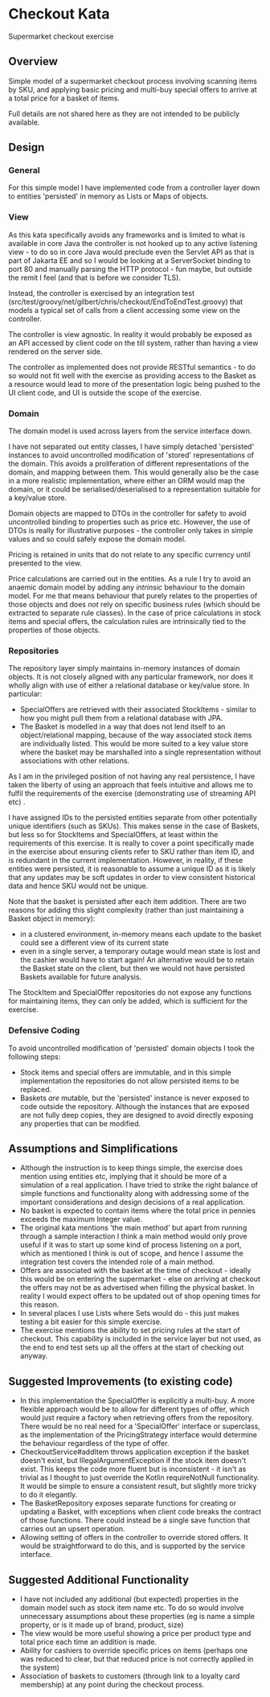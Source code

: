 # Checkout Kata
Supermarket checkout exercise

## Overview

Simple model of a supermarket checkout process involving scanning items by SKU, and applying basic pricing and multi-buy special offers to arrive at a total price for a basket of items. 

Full details are not shared here as they are not intended to be publicly available.

## Design

### General
For this simple model I have implemented code from a controller layer down to entities 'persisted' in memory as Lists or Maps of objects. 

### View
As this kata specifically avoids any frameworks and is limited to what is available in core Java the controller is not hooked up to any active listening view - 
to do so in core Java would preclude even the Servlet API as that is part of Jakarta EE and so I would be looking at a ServerSocket binding to port 80 and manually parsing the HTTP protocol - fun maybe, but outside the remit I feel (and that is before we consider TLS).  

Instead, the controller is exercised by an integration test (src/test/groovy/net/gilbert/chris/checkout/EndToEndTest.groovy) that models a typical set of calls from a client accessing some view on the controller. 

The controller is view agnostic. In reality it would probably be exposed as an API accessed by client code on the till system, 
rather than having a view rendered on the server side. 

The controller as implemented does not provide RESTful semantics - to do so would not fit well with the exercise as providing access to the Basket as a resource would lead to more of the presentation logic being pushed to the UI client code, and UI is outside the scope of the exercise.


### Domain 
The domain model is used across layers from the service interface down. 

I have not separated out entity classes, I have simply detached 'persisted' instances to avoid uncontrolled modification of 'stored' representations of the domain. 
This avoids a proliferation of different representations of the domain, and mapping between them.
This would generally also be the case in a more realistic implementation, where either an ORM would map the domain, or it could be serialised/deserialised to a representation suitable for a key/value store.    

Domain objects are mapped to DTOs in the controller for safety to avoid uncontrolled binding to properties such as price etc.
However, the use of DTOs is really for illustrative purposes - the controller only takes in simple values and so could safely expose the domain model.

Pricing is retained in units that do not relate to any specific currency until presented to the view.

Price calculations are carried out in the entities. As a rule I try to avoid an anaemic domain model by adding any *intrinsic* behaviour to the domain model. 
For me that means behaviour that purely relates to the properties of those objects and does *not* rely on specific business rules (which should be extracted to separate rule classes). 
In the case of price calculations in stock items and special offers, the calculation rules are intrinsically tied to the properties of those objects.  

### Repositories
The repository layer simply maintains in-memory instances of domain objects. It is not closely aligned with any particular framework, nor does it wholly align with use of either a relational database or key/value store. In particular:
* SpecialOffers are retrieved with their associated StockItems - similar to how you might pull them from a relational database with JPA.
* The Basket is modelled in a way that does not lend itself to an object/relational mapping, because of the way associated stock items are individually listed. This would be more suited to a key value store where the basket may be marshalled into a single representation without associations with other relations.

As I am in the privileged position of not having any real persistence, I have taken the liberty of using an approach that feels intuitive and allows me to fulfil the requirements of the exercise (demonstrating use of streaming API etc) .

I have assigned IDs to the persisted entities separate from other potentially unique identifiers (such as SKUs). 
This makes sense in the case of Baskets, but less so for StockItems and SpecialOffers, at least within the requirements of this exercise. 
It is really to cover a point specifically made in the exercise about ensuring clients refer to SKU rather than item ID, and is redundant in the current implementation.
However, in reality, if these entities were persisted, it is reasonable to assume a unique ID as it is likely that any updates may be soft updates in order to view consistent historical data and hence SKU would not be unique.

Note that the basket is persisted after each item addition. There are two reasons for adding this slight complexity (rather than just maintaining a Basket object in memory):
  * in a clustered environment, in-memory means each update to the basket could see a different view of its current state
  * even in a single server, a temporary outage would mean state is lost and the cashier would have to start again!
An alternative would be to retain the Basket state on the client, but then we would not have persisted Baskets available for future analysis.

The StockItem and SpecialOffer repositories do not expose any functions for maintaining items, they can only be added, which is sufficient for the exercise.

### Defensive Coding
To avoid uncontrolled modification of 'persisted' domain objects I took the following steps:
* Stock items and special offers are immutable, and in this simple implementation the repositories do not allow persisted items to be replaced.
* Baskets *are* mutable, but the 'persisted' instance is never exposed to code outside the repository. Although the instances that are exposed are not fully deep copies, they are designed to avoid directly exposing any properties that can be modified. 

## Assumptions and Simplifications
* Although the instruction is to keep things simple, the exercise does mention using entities etc, implying that it should be more of a simulation of a real application. 
  I have tried to strike the right balance of simple functions and functionality along with addressing some of the important considerations and design decisions of a real application. 
* No basket is expected to contain items where the total price in pennies exceeds the maximum Integer value.
* The original kata mentions 'the main method' but apart from running through a sample interaction I think a main method would only prove useful if it was to start up some kind of process listening on a port, which as mentioned I think is out of scope, and hence I assume the integration test covers the intended role of a main method.
* Offers are associated with the basket at the time of checkout - ideally this would be on entering the supermarket - else on arriving at checkout the offers may not be as advertised when filling the physical basket. 
  In reality I would expect offers to be updated out of shop opening times for this reason. 
* In several places I use Lists where Sets would do - this just makes testing a bit easier for this simple exercise.
* The exercise mentions the ability to set pricing rules at the start of checkout. This capability is included in the service layer but not used, as the end to end test sets up all the offers at the start of checking out anyway.

## Suggested Improvements (to existing code)
* In this implementation the SpecialOffer is explicitly a multi-buy. 
  A more flexible approach would be to allow for different types of offer, which would just require a factory when retrieving offers from the repository. 
  There would be no real need for a 'SpecialOffer' interface or superclass, as the implementation of the PricingStrategy interface would determine the behaviour regardless of the type of offer. 
* CheckoutService#addItem throws application exception if the basket doesn't exist, but IllegalArgumentException if the stock item doesn't exist. 
  This keeps the code more fluent but is inconsistent - it isn't as trivial as I thought to just override the Kotlin requireNotNull functionality. 
  It would be simple to ensure a consistent result, but slightly more tricky to do it elegantly. 
* The BasketRepository exposes separate functions for creating or updating a Basket, with exceptions when client code breaks the contract of those functions. There could instead be a single save function that carries out an upsert operation. 
* Allowing setting of offers in the controller to override stored offers. It would be straightforward to do this, and is supported by the service interface.

## Suggested Additional Functionality
* I have not included any additional (but expected) properties in the domain model such as stock item name etc. To do so would involve unnecessary assumptions about these properties (eg is name a simple property, or is it made up of brand, product, size)
* The view would be more useful showing a price per product type and total price each time an addition is made.
* Ability for cashiers to override specific prices on items (perhaps one was reduced to clear, but that reduced price is not correctly applied in the system)
* Association of baskets to customers (through link to a loyalty card membership) at any point during the checkout process.
